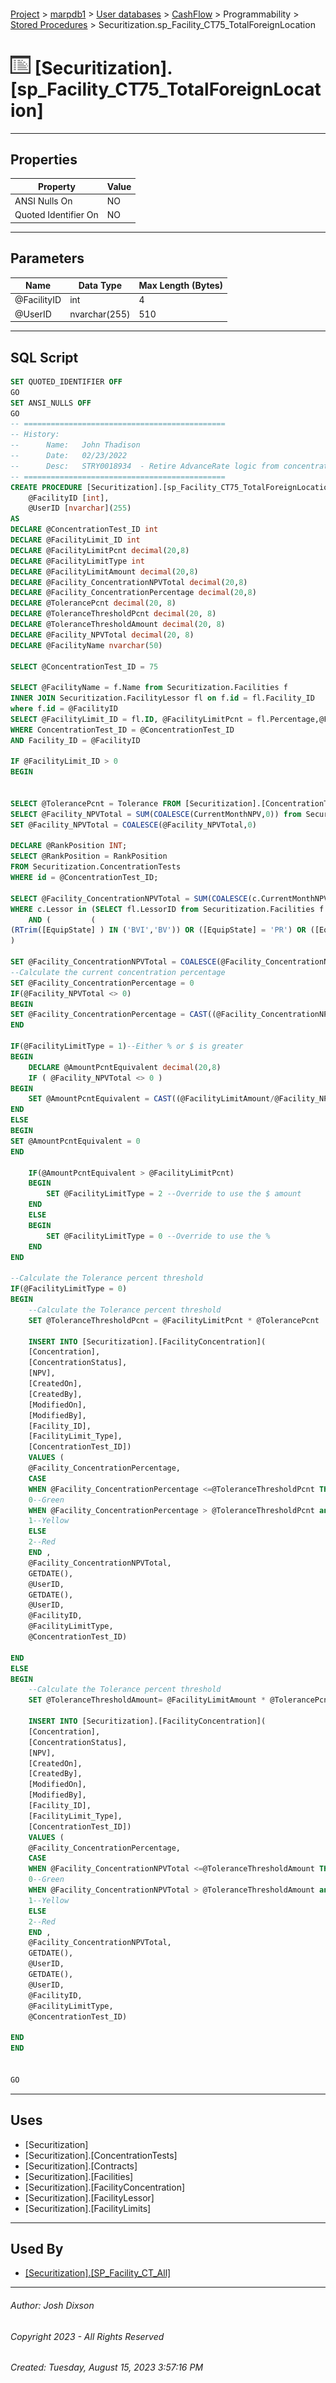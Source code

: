 #### 

[Project](../../../../../index.md) > [marpdb1](../../../../index.md) > [User databases](../../../index.md) > [CashFlow](../../index.md) > Programmability > [Stored Procedures](Stored_Procedures.md) > Securitization.sp_Facility_CT75_TotalForeignLocation

# ![Stored Procedures](../../../../../Images/StoredProcedure32.png) [Securitization].[sp_Facility_CT75_TotalForeignLocation]

---

## <a name="#properties"></a>Properties

| Property | Value |
|---|---|
| ANSI Nulls On | NO |
| Quoted Identifier On | NO |


---

## <a name="#parameters"></a>Parameters

| Name | Data Type | Max Length (Bytes) |
|---|---|---|
| @FacilityID | int | 4 |
| @UserID | nvarchar(255) | 510 |


---

## <a name="#sqlscript"></a>SQL Script

```sql
SET QUOTED_IDENTIFIER OFF
GO
SET ANSI_NULLS OFF
GO
-- =============================================
-- History:
--		Name:	John Thadison
--		Date:	02/23/2022
--		Desc:	STRY0018934  - Retire AdvanceRate logic from concentration tests.
-- =============================================
CREATE PROCEDURE [Securitization].[sp_Facility_CT75_TotalForeignLocation]
	@FacilityID [int],
	@UserID [nvarchar](255)
AS
DECLARE @ConcentrationTest_ID int
DECLARE @FacilityLimit_ID int
DECLARE @FacilityLimitPcnt decimal(20,8)
DECLARE @FacilityLimitType int 
DECLARE @FacilityLimitAmount decimal(20,8) 
DECLARE @Facility_ConcentrationNPVTotal decimal(20,8)
DECLARE @Facility_ConcentrationPercentage decimal(20,8)
DECLARE @TolerancePcnt decimal(20, 8)
DECLARE @ToleranceThresholdPcnt decimal(20, 8)
DECLARE @ToleranceThresholdAmount decimal(20, 8)
DECLARE @Facility_NPVTotal decimal(20, 8)
DECLARE @FacilityName nvarchar(50)

SELECT @ConcentrationTest_ID = 75

SELECT @FacilityName = f.Name from Securitization.Facilities f 
INNER JOIN Securitization.FacilityLessor fl on f.id = fl.Facility_ID
where f.id = @FacilityID
SELECT @FacilityLimit_ID = fl.ID, @FacilityLimitPcnt = fl.Percentage,@FacilityLimitAmount = fl.Amount, @FacilityLimitType = [Type] FROM [Securitization].[FacilityLimits] fl
WHERE ConcentrationTest_ID = @ConcentrationTest_ID
AND Facility_ID = @FacilityID

IF @FacilityLimit_ID > 0
BEGIN


SELECT @TolerancePcnt = Tolerance FROM [Securitization].[ConcentrationTests] WHERE ID = @ConcentrationTest_ID;
SELECT @Facility_NPVTotal = SUM(COALESCE(CurrentMonthNPV,0)) from Securitization.Contracts c WHERE Lessor in(SELECT fl.LessorID from Securitization.Facilities f INNER JOIN Securitization.FacilityLessor fl on f.id = fl.Facility_ID where f.id = @FacilityID);
SET @Facility_NPVTotal = COALESCE(@Facility_NPVTotal,0)

DECLARE @RankPosition INT; 
SELECT @RankPosition = RankPosition 
FROM Securitization.ConcentrationTests 
WHERE id = @ConcentrationTest_ID; 

SELECT @Facility_ConcentrationNPVTotal = SUM(COALESCE(c.CurrentMonthNPV,0)) FROM [Securitization].[Contracts] c
WHERE c.Lessor in (SELECT fl.LessorID from Securitization.Facilities f INNER JOIN Securitization.FacilityLessor fl on f.id = fl.Facility_ID where f.id = @FacilityID)
	AND (	      (
(RTrim([EquipState] ) IN ('BVI','BV')) OR ([EquipState] = 'PR') OR ([EquipState] LIKE '%VI%' AND [EquipState] <> 'BVI') OR (RTrim([EquipState] ) IN ('CAN','AB','BC','MB','NB','NF','NT','NS','NU','ON','PE','QC','SK','YT')) OR ([EquipState] = 'GU')	      )
) 

SET @Facility_ConcentrationNPVTotal = COALESCE(@Facility_ConcentrationNPVTotal,0)
--Calculate the current concentration percentage
SET @Facility_ConcentrationPercentage = 0
IF(@Facility_NPVTotal <> 0)
BEGIN
SET @Facility_ConcentrationPercentage = CAST((@Facility_ConcentrationNPVTotal/@Facility_NPVTotal) as decimal(20,8))
END

IF(@FacilityLimitType = 1)--Either % or $ is greater
BEGIN
	DECLARE @AmountPcntEquivalent decimal(20,8)
	IF ( @Facility_NPVTotal <> 0 ) 
BEGIN
	SET @AmountPcntEquivalent = CAST((@FacilityLimitAmount/@Facility_NPVTotal) as decimal(20,8))
END
ELSE
BEGIN
SET @AmountPcntEquivalent = 0
END

	IF(@AmountPcntEquivalent > @FacilityLimitPcnt)
	BEGIN
		SET @FacilityLimitType = 2 --Override to use the $ amount
	END
	ELSE
	BEGIN
		SET @FacilityLimitType = 0 --Override to use the %
	END
END

--Calculate the Tolerance percent threshold
IF(@FacilityLimitType = 0)
BEGIN
	--Calculate the Tolerance percent threshold
	SET @ToleranceThresholdPcnt = @FacilityLimitPcnt * @TolerancePcnt

	INSERT INTO [Securitization].[FacilityConcentration](
	[Concentration],
	[ConcentrationStatus],
	[NPV],
	[CreatedOn],
	[CreatedBy],
	[ModifiedOn],
	[ModifiedBy],
	[Facility_ID],
	[FacilityLimit_Type],
	[ConcentrationTest_ID])
	VALUES (
	@Facility_ConcentrationPercentage,
	CASE 
	WHEN @Facility_ConcentrationPercentage <=@ToleranceThresholdPcnt THEN
	0--Green
	WHEN @Facility_ConcentrationPercentage > @ToleranceThresholdPcnt and @Facility_ConcentrationPercentage <= @FacilityLimitPcnt THEN
	1--Yellow
	ELSE
	2--Red
	END ,
	@Facility_ConcentrationNPVTotal,
	GETDATE(),
	@UserID,
	GETDATE(),
	@UserID,
	@FacilityID,
	@FacilityLimitType,
	@ConcentrationTest_ID)

END
ELSE
BEGIN
	--Calculate the Tolerance percent threshold
	SET @ToleranceThresholdAmount= @FacilityLimitAmount * @TolerancePcnt

	INSERT INTO [Securitization].[FacilityConcentration](
	[Concentration],
	[ConcentrationStatus],
	[NPV],
	[CreatedOn],
	[CreatedBy],
	[ModifiedOn],
	[ModifiedBy],
	[Facility_ID],
	[FacilityLimit_Type],
	[ConcentrationTest_ID])
	VALUES (
	@Facility_ConcentrationPercentage,
	CASE 
	WHEN @Facility_ConcentrationNPVTotal <=@ToleranceThresholdAmount THEN
	0--Green
	WHEN @Facility_ConcentrationNPVTotal > @ToleranceThresholdAmount and @Facility_ConcentrationNPVTotal <= @FacilityLimitAmount THEN
	1--Yellow
	ELSE
	2--Red
	END ,
	@Facility_ConcentrationNPVTotal,
	GETDATE(),
	@UserID,
	GETDATE(),
	@UserID,
	@FacilityID,
	@FacilityLimitType,
	@ConcentrationTest_ID)

END
END


GO

```


---

## <a name="#uses"></a>Uses

* [Securitization]
* [Securitization].[ConcentrationTests]
* [Securitization].[Contracts]
* [Securitization].[Facilities]
* [Securitization].[FacilityConcentration]
* [Securitization].[FacilityLessor]
* [Securitization].[FacilityLimits]


---

## <a name="#usedby"></a>Used By

* [[Securitization].[SP_Facility_CT_All]](Securitization_SP_Facility_CT_All.md)


---

###### Author:  Josh Dixson

###### Copyright 2023 - All Rights Reserved

###### Created: Tuesday, August 15, 2023 3:57:16 PM

